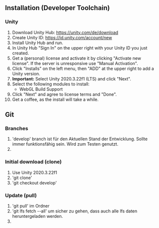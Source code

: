 ## Installation (Developer Toolchain)

### Unity

1. Download Unity Hub: https://unity.com/de/download
2. Create Unity ID: https://id.unity.com/account/new
3. Install Unity Hub and run.
4. In Unity Hub "Sign In" on the upper right with your Unity ID you just created.
5. Get a (personal) license and activate it by clicking "Activate new license". If the server is unresponsive use "Manual Activation".
6. Click "Installs" on the left menu, then "ADD" at the upper right to add a Unity version.
7. <b>Important:</b> Select Unity 2020.3.22f1 (LTS) and click "Next".
8. Select the following modules to install:
   - WebGL Build Support
9. Click "Next" and agree to license terms and "Done".
10. Get a coffee, as the install will take a while.

## Git 

### Branches

1. 'develop' branch ist für den Aktuellen Stand der Entwicklung. Sollte immer funktionsfähig sein. Wird zum Testen genutzt.
2. 


### Initial download (clone)

1. Use Unity 2020.3.22f1
2. 'git clone'
3. 'git checkout develop'

### Update (pull)
1. 'git pull' im Ordner
2. 'git lfs fetch --all' um sicher zu gehen, dass auch alle lfs daten heruntergeladen werden.
3. 
